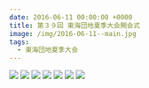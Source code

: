 ```yaml
---
date: 2016-06-11 00:00:00 +0000
title: 第３９回 東海団地夏季大会開会式
image: /img/2016-06-11--main.jpg
tags:
  - 東海団地夏季大会
---
```


![](/img/2016-06-11--01.jpg)
![](/img/2016-06-11--02.jpg)
![](/img/2016-06-11--03.jpg)
![](/img/2016-06-11--04.jpg)
![](/img/2016-06-11--05.jpg)
![](/img/2016-06-11--07.jpg)
![](/img/2016-06-11--08.jpg)
